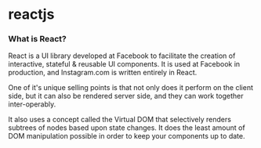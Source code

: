 # reactjs


<link rel="stylesheet" href="https://maxcdn.bootstrapcdn.com/bootstrap/3.3.7/css/bootstrap.min.css">
<div class="panel-heading">
<h3 class="panel-title">What is React?</h3>
</div>
<div class="panel-body">
<div class="row">
    <div class="col-md-6">
    <p>
React is a UI library developed at Facebook to facilitate the creation of interactive, stateful &amp; reusable UI components. It is used at Facebook in production, and Instagram.com is written entirely in React.  
</p>
<p>
One of it's unique selling points is that not only does it perform on the client side, but it can also be rendered server side, and they can work together inter-operably.
</p>
<p>
It also uses a concept called the Virtual DOM that selectively renders subtrees of nodes based upon state changes. It does the least amount of DOM manipulation possible in order to keep your components up to date.
</p>
        <!-- <div class="col-md-6">
        </div>
        <div class="col-md-6">
        </div> -->
    </div>
</div>
</div>

<script src="https://maxcdn.bootstrapcdn.com/bootstrap/3.3.7/js/bootstrap.min.js"></script>
